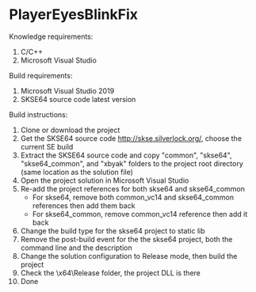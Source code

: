 # PlayerEyesBlinkFix

Knowledge requirements:
1. C/C++
2. Microsoft Visual Studio

Build requirements:
1. Microsoft Visual Studio 2019
2. SKSE64 source code latest version

Build instructions:
1. Clone or download the project
2. Get the SKSE64 source code http://skse.silverlock.org/, choose the current SE build
3. Extract the SKSE64 source code and copy "common", "skse64", "skse64_common", and "xbyak" folders to the project root directory (same location as the solution file)
4. Open the project solution in Microsoft Visual Studio
5. Re-add the project references for both skse64 and skse64_common
   - For skse64, remove both common_vc14 and skse64_common references then add them back
   - For skse64_common, remove common_vc14 reference then add it back
6. Change the build type for the skse64 project to static lib
7. Remove the post-build event for the the skse64 project, both the command line and the description
8. Change the solution configuration to Release mode, then build the project
9. Check the \x64\Release folder, the project DLL is there
10. Done
